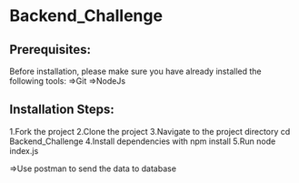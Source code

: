 # Backend_Challenge
Prerequisites:
-----------------
Before installation, please make sure you have already installed the following tools:
=>Git
=>NodeJs


Installation Steps:
-------------------
1.Fork the project
2.Clone the project
3.Navigate to the project directory cd Backend_Challenge
4.Install dependencies with npm install
5.Run node index.js

=>Use postman to send the data to database
